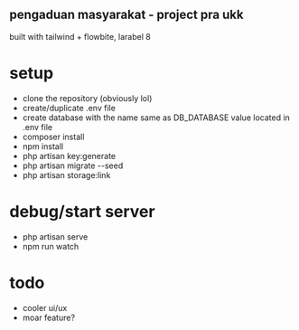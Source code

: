 ## pengaduan masyarakat - project pra ukk
built with tailwind + flowbite, larabel 8

# setup
- clone the repository (obviously lol)
- create/duplicate .env file
- create database with the name same as DB_DATABASE value located in .env file
- composer install
- npm install
- php artisan key:generate
- php artisan migrate --seed
- php artisan storage:link

# debug/start server
- php artisan serve
- npm run watch

# todo
- cooler ui/ux
- moar feature?
